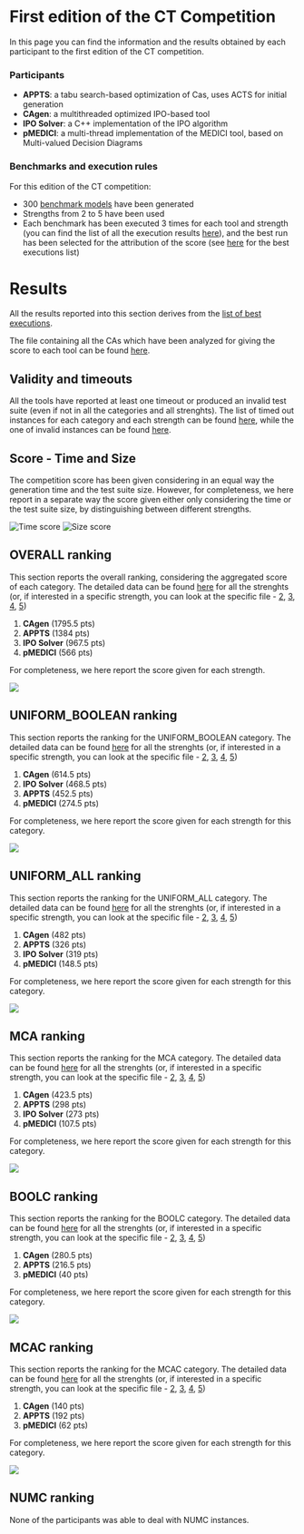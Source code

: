 # First edition of the CT Competition  ##

In this page you can find the information and the results obtained by each participant to the first edition of the CT competition.

### Participants ###

- **APPTS**: a tabu search-based optimization of Cas, uses ACTS for initial generation
- **CAgen**: a multithreaded optimized IPO-based tool
- **IPO Solver**: a C++ implementation of the IPO algorithm
- **pMEDICI**: a multi-thread implementation of the MEDICI tool, based on Multi-valued Decision Diagrams

### Benchmarks and execution rules ###

For this edition of the CT competition:
- 300 [benchmark models](https://github.com/fmselab/CIT_Benchmark_Generator/tree/main/Benchmarks_CITCompetition_2022) have been generated
- Strengths from 2 to 5 have been used
- Each benchmark has been executed 3 times for each tool and strength (you can find the list of all the execution results [here](https://github.com/fmselab/CIT_Benchmark_Generator/blob/main/ToolEvaluator/data/output.csv)), and the best run has been selected for the attribution of the score (see [here](https://github.com/fmselab/CIT_Benchmark_Generator/blob/main/ToolEvaluator/data/output_best.csv) for the best executions list)

# Results #

All the results reported into this section derives from the [list of best executions](https://github.com/fmselab/CIT_Benchmark_Generator/blob/main/ToolEvaluator/data/output_best.csv).

The file containing all the CAs which have been analyzed for giving the score to each tool can be found [here](https://zenodo.org/record/6461245).

## Validity and timeouts ##

All the tools have reported at least one timeout or produced an invalid test suite (even if not in all the categories and all strenghts).
The list of timed out instances for each category and each strength can be found [here](https://github.com/fmselab/CIT_Benchmark_Generator/blob/main/ToolEvaluator/data/TimedoutInstances.csv), while the one of invalid instances can be found [here](https://github.com/fmselab/ct-competition/raw/gh-pages/results/2022/data/InvalidInstances.csv).

## Score - Time and Size ##

The competition score has been given considering in an equal way the generation time and the test suite size. However, for completeness, we here report in a separate way the score given either only considering the time or the test suite size, by distinguishing between different strengths.

![Time score](https://github.com/fmselab/ct-competition/raw/gh-pages/results/2022/figs/Time.jpg)
![Size score](https://github.com/fmselab/ct-competition/raw/gh-pages/results/2022/figs/Size.jpg)

## OVERALL ranking ##

This section reports the overall ranking, considering the aggregated score of each category. The detailed data can be found [here](https://github.com/fmselab/CIT_Benchmark_Generator/blob/main/ToolEvaluator/data/OVERALL_allStrengths.csv) for all the strenghts (or, if interested in a specific strength, you can look at the specific file - [2](https://github.com/fmselab/CIT_Benchmark_Generator/blob/main/ToolEvaluator/data/OVERALL_2.csv), [3](https://github.com/fmselab/CIT_Benchmark_Generator/blob/main/ToolEvaluator/data/OVERALL_3.csv), [4](https://github.com/fmselab/CIT_Benchmark_Generator/blob/main/ToolEvaluator/data/OVERALL_4.csv), [5](https://github.com/fmselab/CIT_Benchmark_Generator/blob/main/ToolEvaluator/data/OVERALL_5.csv))

1. **CAgen** (1795.5 pts)
2. **APPTS** (1384 pts)
3. **IPO Solver** (967.5 pts)
4. **pMEDICI** (566 pts)

For completeness, we here report the score given for each strength.

![](https://github.com/fmselab/ct-competition/raw/gh-pages/results/2022/figs/Overall.png)

## UNIFORM_BOOLEAN ranking ##

This section reports the ranking for the UNIFORM_BOOLEAN category. The detailed data can be found [here](https://github.com/fmselab/CIT_Benchmark_Generator/blob/main/ToolEvaluator/data/UNIFORM_BOOLEAN_allStrengths.csv) for all the strenghts (or, if interested in a specific strength, you can look at the specific file - [2](https://github.com/fmselab/CIT_Benchmark_Generator/blob/main/ToolEvaluator/data/UNIFORM_BOOLEAN_2.csv), [3](https://github.com/fmselab/CIT_Benchmark_Generator/blob/main/ToolEvaluator/data/UNIFORM_BOOLEAN_3.csv), [4](https://github.com/fmselab/CIT_Benchmark_Generator/blob/main/ToolEvaluator/data/UNIFORM_BOOLEAN_4.csv), [5](https://github.com/fmselab/CIT_Benchmark_Generator/blob/main/ToolEvaluator/data/UNIFORM_BOOLEAN_5.csv))

1. **CAgen** (614.5 pts)
2. **IPO Solver** (468.5 pts)
3. **APPTS** (452.5 pts)
4. **pMEDICI** (274.5 pts)

For completeness, we here report the score given for each strength for this category.

![](https://github.com/fmselab/ct-competition/raw/gh-pages/results/2022/figs/UNIFORM_BOOLEAN.png)

## UNIFORM_ALL ranking ##

This section reports the ranking for the UNIFORM_ALL category. The detailed data can be found [here](https://github.com/fmselab/CIT_Benchmark_Generator/blob/main/ToolEvaluator/data/UNIFORM_ALL_allStrengths.csv) for all the strenghts (or, if interested in a specific strength, you can look at the specific file - [2](https://github.com/fmselab/CIT_Benchmark_Generator/blob/main/ToolEvaluator/data/UNIFORM_ALL_2.csv), [3](https://github.com/fmselab/CIT_Benchmark_Generator/blob/main/ToolEvaluator/data/UNIFORM_ALL_3.csv), [4](https://github.com/fmselab/CIT_Benchmark_Generator/blob/main/ToolEvaluator/data/UNIFORM_ALL_4.csv), [5](https://github.com/fmselab/CIT_Benchmark_Generator/blob/main/ToolEvaluator/data/UNIFORM_ALL_5.csv))

1. **CAgen** (482 pts)
2. **APPTS** (326 pts)
3. **IPO Solver** (319 pts)
4. **pMEDICI** (148.5 pts)

For completeness, we here report the score given for each strength for this category.

![](https://github.com/fmselab/ct-competition/raw/gh-pages/results/2022/figs/UNIFORM_ALL.png)

## MCA ranking ##

This section reports the ranking for the MCA category. The detailed data can be found [here](https://github.com/fmselab/CIT_Benchmark_Generator/blob/main/ToolEvaluator/data/MCA_allStrengths.csv) for all the strenghts (or, if interested in a specific strength, you can look at the specific file - [2](https://github.com/fmselab/CIT_Benchmark_Generator/blob/main/ToolEvaluator/data/MCA_2.csv), [3](https://github.com/fmselab/CIT_Benchmark_Generator/blob/main/ToolEvaluator/data/MCA_3.csv), [4](https://github.com/fmselab/CIT_Benchmark_Generator/blob/main/ToolEvaluator/data/MCA_4.csv), [5](https://github.com/fmselab/CIT_Benchmark_Generator/blob/main/ToolEvaluator/data/MCA_5.csv))

1. **CAgen** (423.5 pts)
2. **APPTS** (298 pts)
3. **IPO Solver** (273 pts)
4. **pMEDICI** (107.5 pts)

For completeness, we here report the score given for each strength for this category.

![](https://github.com/fmselab/ct-competition/raw/gh-pages/results/2022/figs/MCA.png)

## BOOLC ranking ##

This section reports the ranking for the BOOLC category. The detailed data can be found [here](https://github.com/fmselab/CIT_Benchmark_Generator/blob/main/ToolEvaluator/data/BOOLC_allStrengths.csv) for all the strenghts (or, if interested in a specific strength, you can look at the specific file - [2](https://github.com/fmselab/CIT_Benchmark_Generator/blob/main/ToolEvaluator/data/BOOLC_2.csv), [3](https://github.com/fmselab/ct-competition/raw/gh-pages/results/2022/data/BOOLC_3.csv), [4](https://github.com/fmselab/CIT_Benchmark_Generator/blob/main/ToolEvaluator/data/BOOLC_4.csv), [5](https://github.com/fmselab/CIT_Benchmark_Generator/blob/main/ToolEvaluator/data/BOOLC_5.csv))

1. **CAgen** (280.5 pts)
2. **APPTS** (216.5 pts)
4. **pMEDICI** (40 pts)

For completeness, we here report the score given for each strength for this category.

![](https://github.com/fmselab/ct-competition/raw/gh-pages/results/2022/figs/BOOLC.png)

## MCAC ranking ##

This section reports the ranking for the MCAC category. The detailed data can be found [here](https://github.com/fmselab/CIT_Benchmark_Generator/blob/main/ToolEvaluator/data/MCAC_allStrengths.csv) for all the strenghts (or, if interested in a specific strength, you can look at the specific file - [2](https://github.com/fmselab/CIT_Benchmark_Generator/blob/main/ToolEvaluator/data/MCAC_2.csv), [3](https://github.com/fmselab/CIT_Benchmark_Generator/blob/main/ToolEvaluator/data/MCAC_3.csv), [4](https://github.com/fmselab/CIT_Benchmark_Generator/blob/main/ToolEvaluator/data/MCAC_4.csv), [5](https://github.com/fmselab/CIT_Benchmark_Generator/blob/main/ToolEvaluator/data/MCAC_5.csv))

1. **CAgen** (140 pts)
2. **APPTS** (192 pts)
4. **pMEDICI** (62 pts)

For completeness, we here report the score given for each strength for this category.

![](https://github.com/fmselab/ct-competition/raw/gh-pages/results/2022/figs/MCAC.png)

## NUMC ranking ##

None of the participants was able to deal with NUMC instances.
